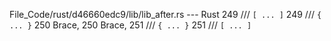 File_Code/rust/d46660edc9/lib/lib_after.rs --- Rust
249     /// `[ ... ]`                                                                                                                                        249     /// `{ ... }`
250     Brace,                                                                                                                                               250     Brace,
251     /// `{ ... }`                                                                                                                                        251     /// `[ ... ]`

